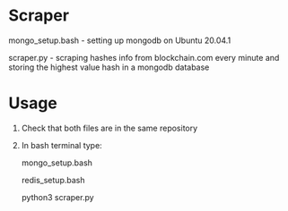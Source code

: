 # Scraper

mongo_setup.bash - setting up mongodb on Ubuntu 20.04.1

scraper.py - scraping hashes info from blockchain.com every minute and storing the highest value hash in a mongodb database

# Usage

1. Check that both files are in the same repository
2. In bash terminal type:

	mongo_setup.bash
	
	redis_setup.bash
	
	python3 scraper.py
